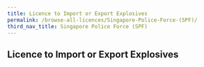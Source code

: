 ```yaml
---
title: Licence to Import or Export Explosives
permalink: /browse-all-licences/Singapore-Police-Force-(SPF)/
third_nav_title: Singapore Police Force (SPF)
---
```

## Licence to Import or Export Explosives
